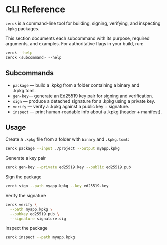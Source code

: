 # CLI Reference

`zerok` is a command-line tool for building, signing, verifying, and inspecting `.kpkg` packages.

This section documents each subcommand with its purpose, required arguments, and examples. For authoritative flags in your build, run:

```bash
zerok --help
zerok <subcommand> --help
```
## Subcommands

- `package` — build a .kpkg from a folder containing a binary and .kpkg.toml.
- `gen-key`— generate an Ed25519 key pair for signing and verification.
- `sign` — produce a detached signature for a .kpkg using a private key.
- `verify` — verify a .kpkg against a public key + signature.
- `inspect` — print human-readable info about a .kpkg (header + manifest).

## Usage

Create a `.kpkg` file from a folder with `binary` and `.kpkg.toml`:

```bash
zerok package --input ./project --output myapp.kpkg
```
Generate a key pair
```bash
zerok gen-key --private ed25519.key --public ed25519.pub
```
Sign the package
```bash
zerok sign --path myapp.kpkg --key ed25519.key
```
Verify the signature
```bash
zerok verify \
  --path myapp.kpkg \
  --pubkey ed25519.pub \
  --signature signature.sig
```
Inspect the package
```bash
zerok inspect --path myapp.kpkg
```
